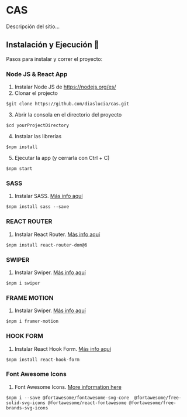# CAS

Descripción del sitio...

## Instalación y Ejecución 🚀

Pasos para instalar y correr el proyecto:

### Node JS & React App

1. Instalar Node JS de https://nodejs.org/es/
2. Clonar el projecto
```
$git clone https://github.com/diaslucia/cas.git
```
3. Abrir la consola en el directorio del proyecto
```
$cd yourProjectDirectory
```
4. Instalar las librerías
```
$npm install
```
5. Ejecutar la app (y cerrarla con Ctrl + C)
```
$npm start
```

### SASS

1. Instalar SASS. [Más info aquí](https://create-react-app.dev/docs/adding-a-sass-stylesheet/)
```
$npm install sass --save
```

### REACT ROUTER

1. Instalar React Router. [Más info aquí](https://v5.reactrouter.com/web/guides/quick-start)
```
$npm install react-router-dom@6
```
### SWIPER

1. Instalar Swiper. [Más info aquí](https://swiperjs.com/react)
```
$npm i swiper
```
### FRAME MOTION    

1. Instalar Swiper. [Más info aquí](https://www.npmjs.com/package/framer-motion)
```
$npm i framer-motion
```
### HOOK FORM  

1. Instalar React Hook Form. [Más info aquí](https://react-hook-form.com/get-started/)
```
$npm install react-hook-form
```
### Font Awesome Icons

1. Font Awesome Icons. [More information here](https://fontawesome.com/icons)
```
$npm i --save @fortawesome/fontawesome-svg-core  @fortawesome/free-solid-svg-icons @fortawesome/react-fontawesome @fortawesome/free-brands-svg-icons
```